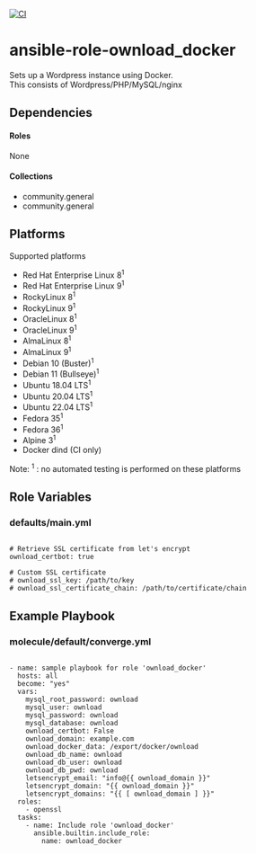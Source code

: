 [![CI](https://github.com/de-it-krachten/ansible-role-ownload_docker/workflows/CI/badge.svg?event=push)](https://github.com/de-it-krachten/ansible-role-ownload_docker/actions?query=workflow%3ACI)


# ansible-role-ownload_docker

Sets up a Wordpress instance using Docker.<br>
This consists of Wordpress/PHP/MySQL/nginx<br>



## Dependencies

#### Roles
None

#### Collections
- community.general
- community.general

## Platforms

Supported platforms

- Red Hat Enterprise Linux 8<sup>1</sup>
- Red Hat Enterprise Linux 9<sup>1</sup>
- RockyLinux 8<sup>1</sup>
- RockyLinux 9<sup>1</sup>
- OracleLinux 8<sup>1</sup>
- OracleLinux 9<sup>1</sup>
- AlmaLinux 8<sup>1</sup>
- AlmaLinux 9<sup>1</sup>
- Debian 10 (Buster)<sup>1</sup>
- Debian 11 (Bullseye)<sup>1</sup>
- Ubuntu 18.04 LTS<sup>1</sup>
- Ubuntu 20.04 LTS<sup>1</sup>
- Ubuntu 22.04 LTS<sup>1</sup>
- Fedora 35<sup>1</sup>
- Fedora 36<sup>1</sup>
- Alpine 3<sup>1</sup>
- Docker dind (CI only)

Note:
<sup>1</sup> : no automated testing is performed on these platforms

## Role Variables
### defaults/main.yml
<pre><code>
# Retrieve SSL certificate from let's encrypt
ownload_certbot: true

# Custom SSL certificate
# ownload_ssl_key: /path/to/key
# ownload_ssl_certificate_chain: /path/to/certificate/chain
</pre></code>




## Example Playbook
### molecule/default/converge.yml
<pre><code>
- name: sample playbook for role 'ownload_docker'
  hosts: all
  become: "yes"
  vars:
    mysql_root_password: ownload
    mysql_user: ownload
    mysql_password: ownload
    mysql_database: ownload
    ownload_certbot: False
    ownload_domain: example.com
    ownload_docker_data: /export/docker/ownload
    ownload_db_name: ownload
    ownload_db_user: ownload
    ownload_db_pwd: ownload
    letsencrypt_email: "info@{{ ownload_domain }}"
    letsencrypt_domain: "{{ ownload_domain }}"
    letsencrypt_domains: "{{ [ ownload_domain ] }}"
  roles:
    - openssl
  tasks:
    - name: Include role 'ownload_docker'
      ansible.builtin.include_role:
        name: ownload_docker
</pre></code>
